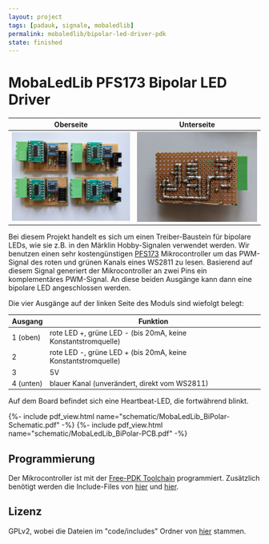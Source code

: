 ```yaml
---
layout: project
tags: [padauk, signale, mobaledlib]
permalink: mobaledlib/bipolar-led-driver-pdk
state: finished
---
```


# MobaLedLib PFS173 Bipolar LED Driver

| Oberseite                   | Unterseite                       |
| --------------------------- | -------------------------------- |
|![Oberseite](photos/top.jpg) | ![Unterseite](photos/bottom.jpg) |

Bei diesem Projekt handelt es sich um einen Treiber-Baustein für bipolare LEDs, wie sie z.B. in den Märklin Hobby-Signalen verwendet werden.
Wir benutzen einen sehr kostengünstigen [PFS173](https://free-pdk.github.io/chips/PFS173) Mikrocontroller um das PWM-Signal des roten und grünen Kanals eines WS2811 zu lesen.
Basierend auf diesem Signal generiert der Mikrocontroller an zwei Pins ein komplementäres PWM-Signal.
An diese beiden Ausgänge kann dann eine bipolare LED angeschlossen werden.

Die vier Ausgänge auf der linken Seite des Moduls sind wiefolgt belegt:

| Ausgang   | Funktion                                                      |
| --------- | ------------------------------------------------------------- |
| 1 (oben)  | rote LED +, grüne LED - (bis 20mA, keine Konstantstromquelle) |
| 2         | rote LED -, grüne LED + (bis 20mA, keine Konstantstromquelle) |
| 3         | 5V                                                            |
| 4 (unten) | blauer Kanal (unverändert, direkt vom WS2811)                 |

Auf dem Board befindet sich eine Heartbeat-LED, die fortwährend blinkt.


{%- include pdf_view.html name="schematic/MobaLedLib_BiPolar-Schematic.pdf" -%}
{%- include pdf_view.html name="schematic/MobaLedLib_BiPolar-PCB.pdf" -%}

## Programmierung

Der Mikrocontroller ist mit der [Free-PDK Toolchain](https://free-pdk.github.io/) programmiert.
Zusätzlich benötigt werden die Include-Files von [hier](https://github.com/free-pdk/pdk-includes) und [hier](https://github.com/free-pdk/easy-pdk-includes).

## Lizenz

GPLv2, wobei die Dateien im "code/includes" Ordner von [hier](https://github.com/free-pdk/free-pdk-examples/tree/master/include) stammen.